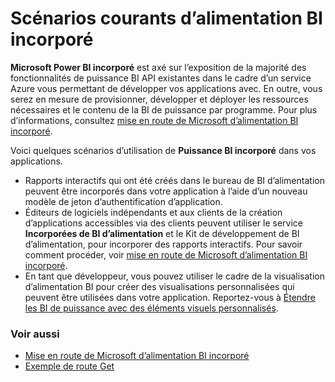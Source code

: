 <properties
   pageTitle="Scénarios courants de Microsoft d’alimentation BI incorporé"
   description="Scénarios courants de Microsoft d’alimentation BI incorporé"
   services="power-bi-embedded"
   documentationCenter=""
   authors="guyinacube"
   manager="erikre"
   editor=""
   tags=""/>
<tags
   ms.service="power-bi-embedded"
   ms.devlang="NA"
   ms.topic="article"
   ms.tgt_pltfrm="NA"
   ms.workload="powerbi"
   ms.date="10/04/2016"
   ms.author="asaxton"/>

# <a name="common-power-bi-embedded-scenarios"></a>Scénarios courants d’alimentation BI incorporé

**Microsoft Power BI incorporé** est axé sur l’exposition de la majorité des fonctionnalités de puissance BI API existantes dans le cadre d’un service Azure vous permettant de développer vos applications avec.  En outre, vous serez en mesure de provisionner, développer et déployer les ressources nécessaires et le contenu de la BI de puissance par programme. Pour plus d’informations, consultez [mise en route de Microsoft d’alimentation BI incorporé](power-bi-embedded-get-started.md).

Voici quelques scénarios d’utilisation de **Puissance BI incorporé** dans vos applications.

- Rapports interactifs qui ont été créés dans le bureau de BI d’alimentation peuvent être incorporés dans votre application à l’aide d’un nouveau modèle de jeton d’authentification d’application.
- Éditeurs de logiciels indépendants et aux clients de la création d’applications accessibles via des clients peuvent utiliser le service **Incorporées de BI d’alimentation** et le Kit de développement de BI d’alimentation, pour incorporer des rapports interactifs. Pour savoir comment procéder, voir [mise en route de Microsoft d’alimentation BI incorporé](power-bi-embedded-get-started.md).
- En tant que développeur, vous pouvez utiliser le cadre de la visualisation d’alimentation BI pour créer des visualisations personnalisées qui peuvent être utilisées dans votre application. Reportez-vous à [Étendre les BI de puissance avec des éléments visuels personnalisés](https://powerbi.microsoft.com/custom-visuals/).

### <a name="see-also"></a>Voir aussi

- [Mise en route de Microsoft d’alimentation BI incorporé](power-bi-embedded-get-started.md)
- [Exemple de route Get](power-bi-embedded-get-started.md)
